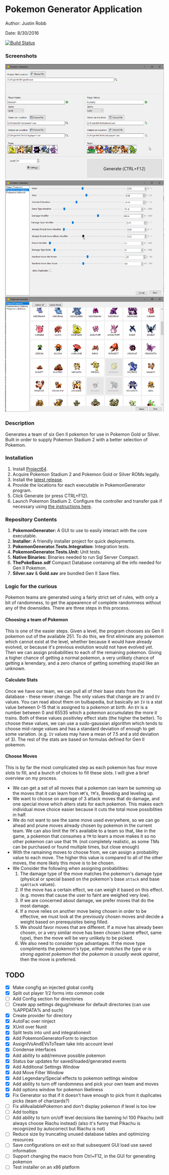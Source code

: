 # Pokemon Generator Application
Author: Justin Robb 

Date: 8/30/2016

[![Build Status](https://travis-ci.org/Reptarsrage/Pok-mon-Generator.svg?branch=master)](https://travis-ci.org/Reptarsrage/Pok-mon-Generator)

### Screenshots
![Configure your Setup](screens/main.png?raw=true "Configure your Setup")
![Tweak Options](screens/options.png?raw=true "Tweak Options")
![Choose your team](screens/choose.png?raw=true "Choose your team")

### Description
Generates a team of six Gen II pokemon for use in Pokemon Gold or Silver.
Built in order to supply Pokemon Stadium 2 with a better selection of Pokemon.

### Installation
1. Install [Project64](http://www.pj64-emu.com/).
2. Acquire Pokemon Stadium 2 and Pokemon Gold or Silver ROMs legally.
3. Install the [latest release](https://github.com/Reptarsrage/Pok-mon-Generator/releases).
4. Provide the locations for each executable in PokemonGenerator program.
5. Click Generate (or press CTRL+F12).
6. Launch Pokemon Stadium 2. Configure the controller and transfer pak if necessary using 
   [the instructions here](https://forums.emulator-zone.com/showthread.php?t=2449).


### Repository Contents
1. **PokemonGenerator:** A GUI to use to easily interact with the core executable.
2. **Installer:** A friendly installer project for quick deployments.
3. **PokemonGenerator.Tests.Integration:** Integration tests.
4. **PokemonGenerator.Tests.Unit:** Unit tests.
5. **Native Binaries:** Binaries needed to run Sql Server Compact.
6. **ThePokeBase.sdf** Compact Database containing all the info needed for Gen II Pokemon.
7. **Silver.sav** &amp; **Gold.sav** are bundled Gen II Save files.

### Logic for the curious
Pokemon teams are generated using a fairly strict set of rules, with only a bit of randomness,
to get the appearence of complete randomness without any of the downsides. There are three steps in this process.

#### Choosing a team of Pokemon
This is one of the easier steps. Given a level,
the program chooses six Gen II pokemon out of the available 251.
To do this, we first eliminate any pokemon which cannot exist at the level,
whether because it would have already evolved, or because it's previous evolution
would not have evolved yet. Then we can assign probabilities to each of the remaining pokemon.
Giving a higher chance of getting a normal pokemon, a very unlikely chance of getting a lenendary, and a zero
chance of getting something stupid like an unknown.

#### Calculate Stats
Once we have our team, we can pull all of their base stats from the database - these never change. The only
values that change are `IV` and `EV` values. You can read about them on bulbapedia, but basically an `IV` is a
stat value between 0-15 that is assigned to a pokemon at birth. An `EV` is a
number between 0 and 65535 which a pokemon accumulates the more it trains. Both of these values positivley
effect stats (the higher the better). To choose these values, we can use a sudo-gaussian algorithm which
tends to choose mid-range values and has a standard deviation of enough to get some variation.
(e.g. `IV` values may have a mean of 7.5 and a std deviation of 3). The rest of the stats are based on 
formulas defined for Gen II pokemon.

#### Choose Moves
This is by far the most complicated step as each pokemon has four move slots to fill, and a bunch of choices
to fill these slots. I will give a brief overview on my process.
* We can get a set of all moves that a pokemon can learn be summing up the moves that it can learn from 
  `HM`'s, `TM`'s, Breeding and leveling up.
* We want to choose on average of 3 attack moves that do damage, and one special move which alters stats for each pokemon. 
  This makes each individual move choice easier because it cuts the total move possiblities in half.
* We do not want to see the same move used everywhere, so we can go ahead and prune moves already chosen by pokemon in the current team. 
  We can also limit the `TM`'s available to a team so that, like in the game, a pokemon that consumes a `TM` to learn a move makes it so no 
  other pokemon can use that `TM`. (not completely realistic, as some TMs can be purchased or found multiple times, but close enough)
* With the ramaining moves to choose from, we can assign a probability value to each move. The higher this value is compared to all 
  of the other moves, the more likely this move is to be chosen.
* We Consider the following when assigning probabilities:
  1. The damage type of the move matches the pokemon's damage type 
     (physical or special based on the pokemon's base `attack` and base `spAttack` values).
  2. If the move has a certain effect, we can weigh it based on this effect. (e.g. moves that cause the user to faint are weighed very low).
  3. If we are concerned about damage, we prefer moves that do the most damage.
  4. If a move relies on another move being chosen in order to be effective, we must look at the previously chosen moves and 
     decide a weight based on prerequisites being filled.
  5. We should favor moves that are different. If a move has already been chosen, or a very simliar move has been chosen 
     (same effect, same type), then the move will be very unlikely to be picked.
  6. We also need to consider type advantages. If the move type compliments the pokemon's type,
     *either matches the type or is strong against pokemon that the pokemon is usually weak against*, then the move is preferred.

## TODO

- [x] Make congfig an injected global conifg
- [x] Split out player 1/2 forms into common code
- [ ] Add Config section for directories
- [ ] Create app settings degug/release for default directories (can use %APPDATA% and such)
- [x] Create provider for directory
- [x] AutoFac over ninject
- [x] XUnit over Nunit
- [x] Split tests into unit and integrationexit
- [x] Add PokemonGeneratorForm to injection
- [x] AssignIVsAndEVsToTeam take into account level
- [x] Condense interfaces
- [x] Add ability to add/remove possible pokemon
- [x] Status bar updates for saved/loaded/generated events
- [x] Add Additional Settings Window
- [x] Add Move Filter Window
- [x] Add Legendary/Special effects to pokemon settings window
- [x] Add ability to turn off randomness and pick your own team and moves
- [x] Add options window for pokemon likeliness
- [x] Fix Generator so that if it doesn't have enough to pick from it duplicates picks (team of charizards?)
- [ ] Fix allAvailablePokemon and don't display pokemon if level is too low
- [ ] Add tooltips
- [ ] Add ability to turn on/off level decisions like banning lvl 100 Pikachu (will always choose Riachu instead) (also it's funny that Pikachu is recognized by autocorrect but Riachu is not)
- [ ] Reduce size by truncating unused database tables and optimizing resources
- [ ] Save configurations on exit so that subsequent GUI load use saved information
- [ ] Support changing the macro from Ctrl+F12, in the GUI for generating pokemon
- [ ] Test installer on an x86 platform